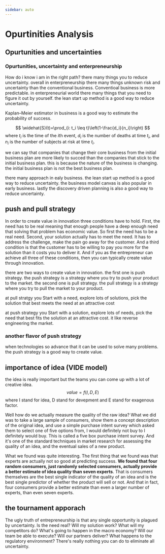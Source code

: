 ```yaml
---
sidebar: auto
--- 
```

# Opurtinities Analysis 
## Opurtunities and uncertainties
### Opurtunities, uncertainty and enterpreneurship
How do i know i am in the right path?  there many things you to reduce uncertainty. overall in enterpreneurship there many things unknown risk and uncertainty than the conventional business. Conventioal business is more predictable. in enterpreneurial world there many things that you need to figure it out by yourself. the lean start up method is a good way to reduce uncertainty. 

Kaplan–Meier estimator in business is a good way to estimate the probability of success.

$$
\widehat{S}(t)=\prod_{i: t_i \leq t}\left(1-\frac{d_i}{n_i}\right)
$$
where $t_i$ is the time of the $i$th event, $d_i$ is the number of deaths at time $t_i$, and $n_i$ is the number of subjects at risk at time $t_i$.

we can say that companies that change their core business from the initial business plan are more likely to succed than the companies that stick to the initial business plan. this is because the nature of the business is changing. the initial business plan is not the best business plan.

there many approach in ealy business. the lean start up method is a good way to reduce uncertainty. the business model canvas is also popular in early business. lastly the discovery driven planning is also a good way to reduce uncertainty. 

## push and pull strategy 

In order to create value in innovation three conditions have to hold. First, the need has to be real meaning that enough people have a deep enough need that solving that problem has economic value. So first the need has to be a real need. Second, your solution actually has to meet the need. It has to address the challenge, make the pain go away for the customer. And a third condition is that the customer has to be willing to pay you more for the solution than it costs you to deliver it. And if you as the entrepreneur can achieve all three of these conditions, then you can typically create value through innovation. 

there are two ways to create value in innovation. the first one is push strategy. the push strategy is a strategy where you try to push your product to the market. the second one is pull strategy. the pull strategy is a strategy where you try to pull the market to your product.

at pull stratgy you Start with a need, explore lots of solutions, pick the solution that best meets the need at an attractive cost

at push strategy you Start with a solution, explore lots of needs, pick the need that best fits the solution at an attractive cost. it like reverse engineering the market. 

### another flavor of push strategy
when technologies so advance that it can be used to solve many problems. the push strategy is a good way to create value. 

## importance of idea (VIDE model)

the idea is really important but the teams you can come up with a lot of creative idea. 
$$ value = f (I, D, E) $$
where I stand for idea, D stand for devepment and E stand for exagenous factor. 

Well how do we actually measure the quality of the raw idea? What we did was to take a large sample of consumers, show them a concept description of the original idea, and use a simple purchase intent survey which asked them to select one of five options from, I would definitely not buy to I definitely would buy. This is called a five box purchase intent survey. And it's one of the standard techniques in market research for assessing the quality of an idea, and the eventual sales of a new product.

What we found was quite interesting. The first thing that we found was that experts are actually not so good at predicting success. **We found that four random consumers, just randomly selected consumers, actually provide a better estimate of idea quality than seven experts**. That is consumers themselves are the best single indicator of the quality of an idea and is the best single predictor of whether the product will sell or not. And that in fact, four consumers provide a better estimate than even a larger number of experts, than even seven experts.


## the tournament apporach

The ugly truth of entrepreneurship is that any single opportunity is plagued by uncertainty. Is the need real? Will my solution work? What will my competitors do? What's going to happen in the macro economy? Will our team be able to execute? Will our partners deliver? What happens to the regulatory environment? There's really nothing you can do to eliminate all uncertainty. 